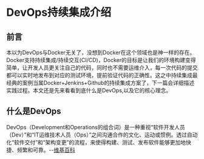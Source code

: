 # DevOps持续集成介绍

## 前言

本以为DevOps与Docker无关了，没想到Docker在这个领域也是神一样的存在。Docker支持持续集成/持续交互\(CI/CD\)，Docker的目标是让我们的环境构建变得简单，让开发人员更关注自己的代码，同时也不需要运维介入，每一次代码的提交都可以实时地发布到对应的测试环境，提前验证代码的正确性。这之中持续集成最经典的案例当属Docker+Jenkins+Github的持续集成方案了，下一篇会详细描述实践过程。本文还是先来看看到底什么是DevOps,以及它的核心理念。

## 什么是DevOps

  
DevOps（Development和Operations的组合词）是一种重视“软件开发人员（Dev）”和“IT运维技术人员（Ops）”之间沟通合作的文化、运动或惯例。透过自动化“软件交付”和“架构变更”的流程，来使得构建、测试、发布软件能够更加地快捷、频繁和可靠。--[维基百科](https://zh.wikipedia.org/wiki/DevOps)

